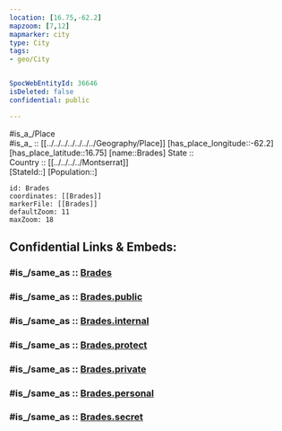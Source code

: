 ```yaml
---
location: [16.75,-62.2] 
mapzoom: [7,12] 
mapmarker: city 
type: City
tags:
- geo/City


SpocWebEntityId: 36646
isDeleted: false
confidential: public

---
```

#is_a_/Place  
#is_a_ :: [[../../../../../../../Geography/Place]] 
[has_place_longitude::-62.2] 
[has_place_latitude::16.75] 
[name::Brades] 
State ::  
Country :: [[../../../../Montserrat]]  
[StateId::] 
[Population::] 



```leaflet
id: Brades
coordinates: [[Brades]] 
markerFile: [[Brades]] 
defaultZoom: 11 
maxZoom: 18
```


## Confidential Links & Embeds: 

### #is_/same_as :: [Brades](/_Standards/Earth/Continent/America~Caribbean/Montserrat/parishes~Montserrat/Saint_Peter/City/Brades.md) 

### #is_/same_as :: [Brades.public](/_public/Earth/Continent/America~Caribbean/Montserrat/parishes~Montserrat/Saint_Peter/City/Brades.public.md) 

### #is_/same_as :: [Brades.internal](/_internal/Earth/Continent/America~Caribbean/Montserrat/parishes~Montserrat/Saint_Peter/City/Brades.internal.md) 

### #is_/same_as :: [Brades.protect](/_protect/Earth/Continent/America~Caribbean/Montserrat/parishes~Montserrat/Saint_Peter/City/Brades.protect.md) 

### #is_/same_as :: [Brades.private](/_private/Earth/Continent/America~Caribbean/Montserrat/parishes~Montserrat/Saint_Peter/City/Brades.private.md) 

### #is_/same_as :: [Brades.personal](/_personal/Earth/Continent/America~Caribbean/Montserrat/parishes~Montserrat/Saint_Peter/City/Brades.personal.md) 

### #is_/same_as :: [Brades.secret](/_secret/Earth/Continent/America~Caribbean/Montserrat/parishes~Montserrat/Saint_Peter/City/Brades.secret.md)

